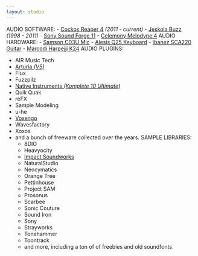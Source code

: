 ```yaml
---
layout: studio
---
```



AUDIO SOFTWARE:
    - <a href="https://www.reaper.fm/">Cockos Reaper 4</a> _(2011 - current)_
    - <a href="http://jeskola.net/buzz/">Jeskola Buzz</a> _(1998 - 2011)_
    - <a href="http://www.amazon.com/dp/B00E3L300E?tag=thehamsalli-20">Sony Sound Forge 11</a>
    - <a href="http://www.amazon.com/dp/B002Z9E848?tag=thehamsalli-20">Celemony Melodyne 4</a>
AUDIO HARDWARE:
    - <a href="http://www.amazon.com/dp/B000QDF3G2?tag=thehamsalli-20">Samson C03U Mic</a>
    - <a href="http://www.amazon.com/dp/B00466HLXI?tag=thehamsalli-20">Alesis Q25 Keyboard</a>
    - <a href="https://kit.com/hamsteralliance/hamst3r-s-music-setup/1087848-ibanez-s-series-guit">Ibanez SCA220 Guitar</a>
    - <a href="http://www.marcodi.com/">Marcodi Harpejji K24</a>
AUDIO PLUGINS:
- AIR Music Tech
- <a href="http://www.amazon.com/dp/B077XYC439?tag=thehamsalli-20">Arturia _(V5)_</a>
- Flux
- Fuzzpilz
- <a href="http://www.amazon.com/dp/B01JGCBEZ2?tag=thehamsalli-20">Native Instruments _(Komplete 10 Ultimate)_</a>
- Quik Quak
- reFX
- Sample Modeling
- u-he
- <a href="http://www.voxengo.com/?referral=IdedHGHBKx">Voxengo</a>
- Wavesfactory
- Xoxos
- and a bunch of freeware collected over the years.
SAMPLE LIBRARIES:
    - 8DIO
    - Heavyocity
    - <a href="https://impactsoundworks.com/shreddage-songwriting-contest/">Impact Soundworks</a>
    - NaturalStudio
    - Neocymatics
    - Orange Tree
    - Pettinhouse
    - Project SAM
    - Prosonus
    - Scarbee
    - Sonic Couture
    - Sound Iron
    - Sony
    - Strayworks
    - Tonehammer
    - Toontrack
    - and more, including a ton of of freebies and old soundfonts.
